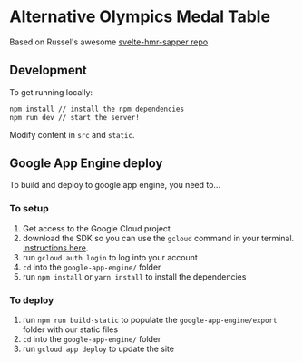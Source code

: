 # Alternative Olympics Medal Table

Based on Russel's awesome [svelte-hmr-sapper repo](https://github.com/russellgoldenberg/svelte-hmr-sapper)

## Development

To get running locally:

```bash
npm install // install the npm dependencies
npm run dev // start the server!
```

Modify content in `src` and `static`.


## Google App Engine deploy

To build and deploy to google app engine, you need to...

### To setup

1. Get access to the Google Cloud project
2. download the SDK so you can use the `gcloud` command in your terminal. [Instructions here](https://cloud.google.com/sdk/docs#mac).
3. run `gcloud auth login` to log into your account
4. `cd` into the `google-app-engine/` folder
5. run `npm install` or `yarn install` to install the dependencies

### To deploy

1. run `npm run build-static` to populate the `google-app-engine/export` folder with our static files
2. `cd` into the `google-app-engine/` folder
3. run `gcloud app deploy` to update the site